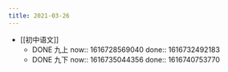 ```yaml
---
title: 2021-03-26
---
```


- [[初中语文]]
    - DONE 九上
      now:: 1616728569040
      done:: 1616732492183
    - DONE 九下 
      now:: 1616735044356
      done:: 1616740753770